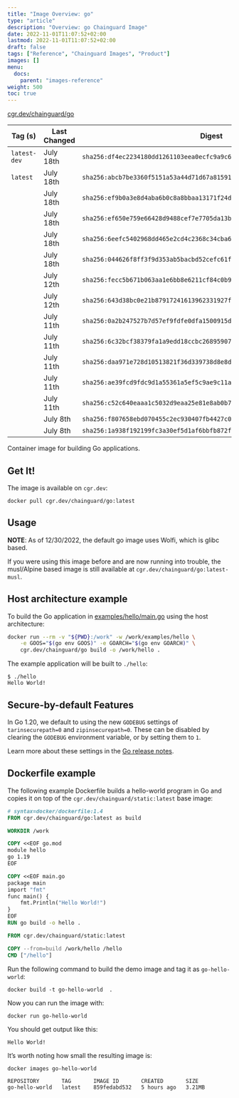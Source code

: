 ```yaml
---
title: "Image Overview: go"
type: "article"
description: "Overview: go Chainguard Image"
date: 2022-11-01T11:07:52+02:00
lastmod: 2022-11-01T11:07:52+02:00
draft: false
tags: ["Reference", "Chainguard Images", "Product"]
images: []
menu:
  docs:
    parent: "images-reference"
weight: 500
toc: true
---
```


[cgr.dev/chainguard/go](https://github.com/chainguard-images/images/tree/main/images/go)

| Tag (s)       | Last Changed | Digest                                                                    |
|---------------|--------------|---------------------------------------------------------------------------|
|  `latest-dev` | July 18th    | `sha256:df4ec2234180dd1261103eea0ecfc9a9c6a44eaf0f8256a0fe71b51868552223` |
|  `latest`     | July 18th    | `sha256:abcb7be3360f5151a53a44d71d67a81591c9a53b2245703f9dd77c4f977d8109` |
|               | July 18th    | `sha256:ef9b0a3e8d4aba6b0c8a8bbaa13171f24d506349c0a5a625d41c333274086af8` |
|               | July 18th    | `sha256:ef650e759e66428d9488cef7e7705da13b9ff9d3bfec412988eb8c74e49f6648` |
|               | July 18th    | `sha256:6eefc5402968dd465e2cd4c2368c34cba6d6dcbccad43ea2e4d3323ac6168cf3` |
|               | July 18th    | `sha256:044626f8ff3f9d353ab5bacbd52cefc61f1cebb639b82efd7b0adc6a3d9698b2` |
|               | July 12th    | `sha256:fecc5b671b063aa1e6bb8e6211cf84c0b945fbb6360df9d29236365465bf5e64` |
|               | July 12th    | `sha256:643d38bc0e21b87917241613962331927f4f0b006c550950dfbcc81591eaf41a` |
|               | July 11th    | `sha256:0a2b247527b7d57ef9fdfe0dfa1500915d4c1e58050c88d29e849b39caa4cbc3` |
|               | July 11th    | `sha256:6c32bcf38379fa1a9edd18ccbc26895907e995cbbdd0da2d9c4d59342d8b5180` |
|               | July 11th    | `sha256:daa971e728d10513821f36d339738d8e8d1a89979da67a6d2afddfb428265917` |
|               | July 11th    | `sha256:ae39fcd9fdc9d1a55361a5ef5c9ae9c11a212582731f26646a94c66a77a65d53` |
|               | July 11th    | `sha256:c52c640eaaa1c5032d9eaa25e81e8ab0b7543d0ab1e2c09a0baec98e28620c9c` |
|               | July 8th     | `sha256:f807658ebd070455c2ec930407fb4427c0761f5401c5c84e9b0dac3ee99c1da8` |
|               | July 8th     | `sha256:1a938f192199fc3a30ef5d1af6bbfb872f5df6871d0e522bb98c950adf432fe5` |



Container image for building Go applications.

## Get It!

The image is available on `cgr.dev`:

```
docker pull cgr.dev/chainguard/go:latest
```

## Usage

**NOTE**: As of 12/30/2022, the default go image uses Wolfi, which is glibc based.

If you were using this image before and are now running into trouble, the musl/Alpine based image is
still available at `cgr.dev/chainguard/go:latest-musl`.

## Host architecture example

To build the Go application in [examples/hello/main.go](https://github.com/chainguard-images/images/blob/main/images/go/examples/hello/main.go)
using the host architecture:

```sh
docker run --rm -v "${PWD}:/work" -w /work/examples/hello \
    -e GOOS="$(go env GOOS)" -e GOARCH="$(go env GOARCH)" \
    cgr.dev/chainguard/go build -o /work/hello .
```

The example application will be built to `./hello`:
```
$ ./hello
Hello World!
```

## Secure-by-default Features

In Go 1.20, we default to using the new `GODEBUG` settings of `tarinsecurepath=0` and `zipinsecurepath=0`.
These can be disabled by clearing the `GODEBUG` environment variable, or by setting them to `1`.

Learn more about these settings in the [Go release notes](https://tip.golang.org/doc/go1.20).

## Dockerfile example

The following example Dockerfile builds a hello-world program in Go and copies it on top of the `cgr.dev/chainguard/static:latest` base image:

```dockerfile
# syntax=docker/dockerfile:1.4
FROM cgr.dev/chainguard/go:latest as build

WORKDIR /work

COPY <<EOF go.mod
module hello
go 1.19
EOF

COPY <<EOF main.go
package main
import "fmt"
func main() {
    fmt.Println("Hello World!")
}
EOF
RUN go build -o hello .

FROM cgr.dev/chainguard/static:latest

COPY --from=build /work/hello /hello
CMD ["/hello"]
```

Run the following command to build the demo image and tag it as `go-hello-world`:

```shell
docker build -t go-hello-world  .
```

Now you can run the image with:

```shell
docker run go-hello-world
```

You should get output like this:

```
Hello World!
```

It’s worth noting how small the resulting image is:

```shell
docker images go-hello-world
```

```
REPOSITORY       TAG       IMAGE ID       CREATED       SIZE
go-hello-world   latest    859fedabd532   5 hours ago   3.21MB
```

